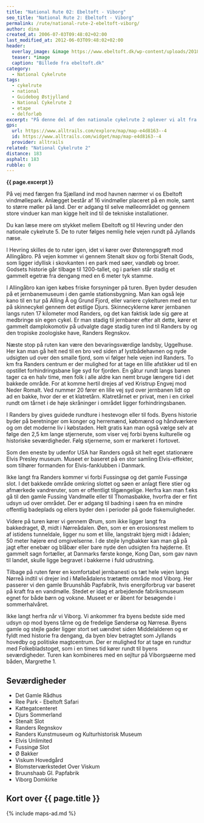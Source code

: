 ```yaml
---
title: "National Rute 02: Ebeltoft - Viborg"
seo_title: "National Rute 2: Ebeltoft - Viborg"
permalink: /rute/national-rute-2-ebeltoft-viborg/
author: dina
created_at: 2006-07-03T09:48:02+02:00
last_modified_at: 2012-06-03T09:48:02+02:00
header:
  overlay_image: &image https://www.ebeltoft.dk/wp-content/uploads/2018/05/ebeltoft-raadhus.jpg
  teaser: *image
  caption: "Billede fra ebeltoft.dk"
category:
  - National Cykelrute
tags:
  - cykelrute
  - national
  - Guidebog Østjylland
  - National Cykelrute 2
  - etape
  - delforløb
excerpt: "På denne del af den nationale cykelrute 2 oplever vi alt fra strand og herregårdslandskaber til skovtætte ådale og lynghedearealer. Den varierede rute forbinder flere af Jyllands historiske knudepunkter, hvilket giver rig mulighed for gode byoplevelser som afveksling til de snørklede landevejsstrækninger."
gps:
  url: https://www.alltrails.com/explore/map/map-e4d8163--4
  id: https://www.alltrails.com/widget/map/map-e4d8163--4
  provider: alltrails
related: "National Cykelrute 2"
distance: 183
asphalt: 183
rubble: 0
---
```


**{{ page.excerpt }}**

På vej med færgen fra Sjælland ind mod havnen nærmer vi os Ebeltoft vindmøllepark. Anlægget består af 16 vindmøller placeret på en mole, samt to større møller på land. Der er adgang til selve mølleområdet og gennem store vinduer kan man kigge helt ind til de tekniske installationer.

Du kan læse mere om stykket mellem Ebeltoft og til Hevring under den nationale cykelrute 5. De to ruter følges nemlig hele vejen rundt på Jyllands næse.

I Hevring skilles de to ruter igen, idet vi kører over Østerengsgrøft mod Allingåbro. På vejen kommer vi gennem Stenalt skov og forbi Stenalt Gods, som ligger idyllisk i skovkanten i en park med søer, vandløb og broer. Godsets historie går tilbage til 1200-tallet, og i parken står stadig et gammelt egetræ fra dengang med en 6 meter tyk stamme.

I Allingåbro kan igen købes friske forsyninger på turen. Byen byder desuden på et jernbanemuseum i den gamle stationsbygning. Man kan også leje kano til en tur på Alling Å og Grund Fjord, eller variere cykelturen med en tur på skinnecykel gennem det østlige Djurs. Skinnecyklerne kører jernbanen langs ruten 17 kilometer mod Randers, og det kan faktisk lade sig gøre at medbringe sin egen cykel. Er man stadig til jernbaner efter alt dette, kører et gammelt damplokomotiv på udvalgte dage stadig turen ind til Randers by og den tropiske zoologiske have, Randers Regnskov.

Næste stop på ruten kan være den bevaringsværdige landsby, Uggelhuse. Her kan man gå helt ned til en bro ved siden af lystbådehavnen og nyde udsigten ud over den smalle fjord, som vi følger hele vejen ind Randers. To km fra Randers centrum er der mulighed for at tage en lille afstikker ud til en opstillet forhindringsbane lige syd for fjorden. En gåtur rundt langs banen tager ca en halv time, men folk i alle aldre kan nemt bruge længere tid i det bakkede område. For at komme hertil drejes af ved Kristrup Engvej mod Neder Romalt. Ved nummer 20 fører en lille vej syd over jernbanen lidt op ad en bakke, hvor der er et klatretårn. Klatretårnet er privat, men i en cirkel rundt om tårnet i de høje skråninger i området ligger forhindringsbanen.

I Randers by gives guidede rundture i hestevogn eller til fods. Byens historie byder på beretninger om konger og herremænd, købmænd og håndværkere og om det moderne liv i købstaden. Helt gratis kan man også vælge selv at følge den 2,5 km lange stjernerute, som viser vej forbi byens kulturelle og historiske seværdigheder. Følg stjernerne, som er markeret i fortovet.

Som den eneste by udenfor USA har Randers også sit helt eget stationære Elvis Presley museum. Museet er baseret på en stor samling Elvis-effekter, som tilhører formanden for Elvis-fanklubben i Danmark.

Ikke langt fra Randers kommer vi forbi Fussingsø og det gamle Fussingø slot. I det bakkede område omkring slottet og søen er anlagt flere stier og afmærkede vandreruter, som er offentligt tilgængelige. Herfra kan man f.eks gå til den gamle Fussing Vandmølle eller til Thomasbakke, hvorfra der er fint udsyn ud over området. Der er adgang til badning i søen fra en mindre offentlig badeplads og ellers byder den i perioder på gode fiskemuligheder.

Videre på turen kører vi gennem Ørum, som ikke ligger langt fra bakkedraget, Ø, midt i Nørreådalen. Øen, som er en erosionsrest mellem to af istidens tunneldale, ligger nu som et lille, langstrakt bjerg midt i ådalen; 50 meter højere end omgivelserne. I de stejle lyngbakker kan man gå på jagt efter enebær og blåbær eller bare nyde den udsigten fra højderne. Et gammelt sagn fortæller, at Danmarks første konge, Kong Dan, som gav navn til landet, skulle ligge begravet i bakkerne i fuld udrustning.

Tilbage på ruten fører en komfortabel jernbanesti os tæt hele vejen langs Nørreå indtil vi drejer ind i Mølleådalens trætætte område mod Viborg. Her passerer vi den gamle Bruunshåb Papfabrik, hvis energiforbrug var baseret på kraft fra en vandmølle. Stedet er idag et arbejdende fabriksmuseum egnet for både børn og voksne. Museet er er åbent for besøgende i sommerhalvåret.

Ikke langt herfra når vi Viborg. Vi ankommer fra byens bedste side med udsyn op mod byens tårne og de fredelige Søndersø og Nørresø. Byens gamle og stejle gader ligger stort set uændret siden Middelalderen og er fyldt med historie fra dengang, da byen blev betragtet som Jyllands hovedby og politiske magtcentrum. Der er mulighed for at tage en rundtur med Folkebladstoget, som i en times tid kører rundt til byens seværdigheder. Turen kan kombineres med en sejltur på Viborgsøerne med båden, Margrethe 1.

## Seværdigheder

- Det Gamle Rådhus
- Ree Park - Ebeltoft Safari
- Kattegatcenteret
- Djurs Sommerland
- Stenalt Slot
- Randers Regnskov
- Randers Kunstmuseum og Kulturhistorisk Museum
- Elvis Unlimited
- Fussingø Slot
- Ø Bakker
- Viskum Hovedgård
- Blomsterværkstedet Over Viskum
- Bruunshaab Gl. Papfabrik
- Viborg Domkirke

## Kort over {{ page.title }}

{% include maps-ad.md %}
